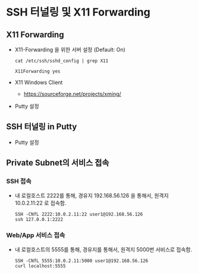 # SSH 터널링 및 X11 Forwarding

## X11 Forwarding
- X11-Forwarding 을 위한 서버 설정 (Default: On) 
    ```
    cat /etc/ssh/sshd_config | grep X11

    X11Forwarding yes
    ```
- X11 Windows Client
  - https://sourceforge.net/projects/xming/

- Putty 설정

## SSH 터널링 in Putty
- Putty 설정


## Private Subnet의 서비스 접속
### SSH 접속
- 내 로컬호스트 2222를 통해, 경유지 192.168.56.126 을 통해서, 원격지 10.0.2.11:22 로 접속함.
    ```
    SSH -CNfL 2222:10.0.2.11:22 user1@192.168.56.126
    ssh 127.0.0.1:2222
    ```

### Web/App 서비스 접속
- 내 로컬호스트의 5555를 통해, 경유지를 통해서, 원격지 5000번 서비스로 접속함.
    ```
    SSH -CNfL 5555:10.0.2.11:5000 user1@192.168.56.126
    curl localhost:5555
    ```
